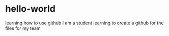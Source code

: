 # hello-world
learning how to use github
I am a student learning to create a github for the files for my team

